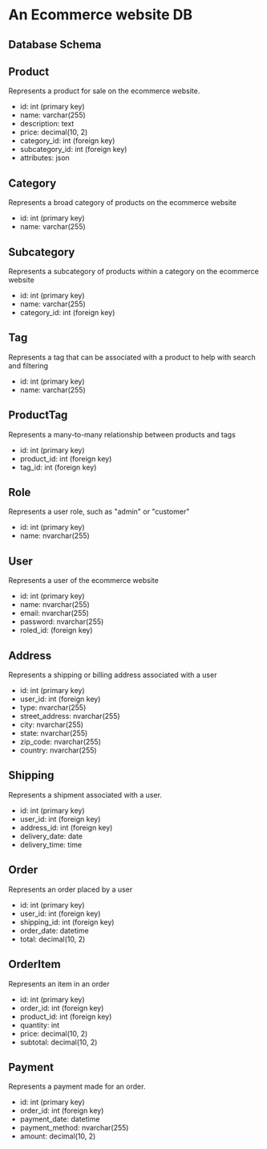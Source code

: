 # An Ecommerce website DB
## Database Schema

## Product
 Represents a product for sale on the ecommerce website.

- id: int (primary key)
- name: varchar(255)
- description: text
- price: decimal(10, 2)
- category_id: int (foreign key)
- subcategory_id: int (foreign key)
- attributes: json

## Category
Represents a broad category of products on the ecommerce website
- id: int (primary key)
- name: varchar(255)

## Subcategory
Represents a subcategory of products within a category on the ecommerce website
- id: int (primary key)
- name: varchar(255)
- category_id: int (foreign key)

## Tag
Represents a tag that can be associated with a product to help with search and filtering
- id: int (primary key)
- name: varchar(255)

## ProductTag
Represents a many-to-many relationship between products and tags
- id: int (primary key)
- product_id: int (foreign key)
- tag_id: int (foreign key)

## Role
 Represents a user role, such as "admin" or "customer"
- id: int (primary key)
- name: nvarchar(255)

## User
Represents a user of the ecommerce website
- id: int (primary key)
- name: nvarchar(255)
- email: nvarchar(255)
- password: nvarchar(255)
- roled_id: (foreign key)
  
## Address
Represents a shipping or billing address associated with a user
- id: int (primary key)
- user_id: int (foreign key)
- type: nvarchar(255)
- street_address: nvarchar(255)
- city: nvarchar(255)
- state: nvarchar(255)
- zip_code: nvarchar(255)
- country: nvarchar(255)

## Shipping
Represents a shipment associated with a user.
- id: int (primary key)
- user_id: int (foreign key)
- address_id: int (foreign key)
- delivery_date: date
- delivery_time: time

## Order
Represents an order placed by a user
- id: int (primary key)
- user_id: int (foreign key)
- shipping_id: int (foreign key)
- order_date: datetime
- total: decimal(10, 2)

## OrderItem
Represents an item in an order
- id: int (primary key)
- order_id: int (foreign key)
- product_id: int (foreign key)
- quantity: int
- price: decimal(10, 2)
- subtotal: decimal(10, 2)

## Payment
Represents a payment made for an order.
- id: int (primary key)
- order_id: int (foreign key)
- payment_date: datetime
- payment_method: nvarchar(255)
- amount: decimal(10, 2)